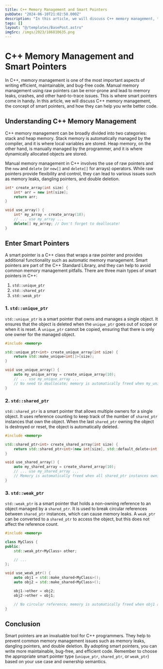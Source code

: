 ```yaml
---
title: C++ Memory Management and Smart Pointers
pubDate: "2024-06-10T21:02:58.000Z"
description: "In this article, we will discuss C++ memory management, the concept of smart pointers, and how they can help you write better code"
tags: []
layout: "@/templates/BasePost.astro"
imgSrc: /imgs/2023/186810635.png
---
```

# C++ Memory Management and Smart Pointers

In C++, memory management is one of the most important aspects of writing efficient, maintainable, and bug-free code. Manual memory management using raw pointers can be error-prone and lead to memory leaks, crashes, and other hard-to-trace issues. This is where smart pointers come in handy. In this article, we will discuss C++ memory management, the concept of smart pointers, and how they can help you write better code.

## Understanding C++ Memory Management

C++ memory management can be broadly divided into two categories: stack and heap memory. Stack memory is automatically managed by the compiler, and it is where local variables are stored. Heap memory, on the other hand, is manually managed by the programmer, and it is where dynamically allocated objects are stored.

Manual memory management in C++ involves the use of raw pointers and the `new` and `delete` (or `new[]` and `delete[]` for arrays) operators. While raw pointers provide flexibility and control, they can lead to various issues such as memory leaks, dangling pointers, and double deletion.

```cpp
int* create_array(int size) {
    int* arr = new int[size];
    return arr;
}

void use_array() {
    int* my_array = create_array(10);
    // ... use my_array ...
    delete[] my_array; // Don't forget to deallocate!
}
```

## Enter Smart Pointers

A smart pointer is a C++ class that wraps a raw pointer and provides additional functionality such as automatic memory management. Smart pointers are part of the C++ Standard Library, and they can help to avoid common memory management pitfalls. There are three main types of smart pointers in C++:

1. `std::unique_ptr`
2. `std::shared_ptr`
3. `std::weak_ptr`

### 1. `std::unique_ptr`

`std::unique_ptr` is a smart pointer that owns and manages a single object. It ensures that the object is deleted when the `unique_ptr` goes out of scope or when it is reset. A `unique_ptr` cannot be copied, ensuring that there is only one owner for the managed object.

```cpp
#include <memory>

std::unique_ptr<int> create_unique_array(int size) {
    return std::make_unique<int[]>(size);
}

void use_unique_array() {
    auto my_unique_array = create_unique_array(10);
    // ... use my_unique_array ...
    // No need to deallocate; memory is automatically freed when my_unique_array goes out of scope
}
```

### 2. `std::shared_ptr`

`std::shared_ptr` is a smart pointer that allows multiple owners for a single object. It uses reference counting to keep track of the number of `shared_ptr` instances that own the object. When the last `shared_ptr` owning the object is destroyed or reset, the object is automatically deleted.

```cpp
#include <memory>

std::shared_ptr<int> create_shared_array(int size) {
    return std::shared_ptr<int>(new int[size], std::default_delete<int[]>());
}

void use_shared_array() {
    auto my_shared_array = create_shared_array(10);
    // ... use my_shared_array ...
    // Memory is automatically freed when all shared_ptr instances owning the object are destroyed or reset
}
```

### 3. `std::weak_ptr`

`std::weak_ptr` is a smart pointer that holds a non-owning reference to an object managed by a `shared_ptr`. It is used to break circular references between `shared_ptr` instances, which can cause memory leaks. A `weak_ptr` can be converted to a `shared_ptr` to access the object, but this does not affect the reference count.

```cpp
#include <memory>

class MyClass {
public:
    std::weak_ptr<MyClass> other;

    // ...
};

void use_weak_ptr() {
    auto obj1 = std::make_shared<MyClass>();
    auto obj2 = std::make_shared<MyClass>();

    obj1->other = obj2;
    obj2->other = obj1;

    // No circular reference; memory is automatically freed when obj1 and obj2 go out of scope
}
```

## Conclusion

Smart pointers are an invaluable tool for C++ programmers. They help to prevent common memory management issues such as memory leaks, dangling pointers, and double deletion. By adopting smart pointers, you can write more maintainable, bug-free, and efficient code. Remember to choose the appropriate smart pointer type (`unique_ptr`, `shared_ptr`, or `weak_ptr`) based on your use case and ownership semantics.

